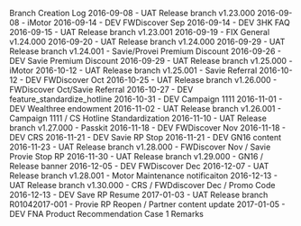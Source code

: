 Branch Creation Log
2016-09-08 - UAT Release branch v1.23.000
2016-09-08 - iMotor
2016-09-14 - DEV FWDiscover Sep
2016-09-14 - DEV 3HK FAQ
2016-09-15 - UAT Release branch v1.23.001
2016-09-19 - FIX General v1.24.000
2016-09-20 - UAT Release branch v1.24.000
2016-09-29 - UAT Release branch v1.24.001 - Savie/Provei Premium Discount
2016-09-26 - DEV Savie Premium Discount
2016-09-29 - UAT Release branch v1.25.000 - iMotor
2016-10-12 - UAT Release branch v1.25.001 - Savie Referral 
2016-10-12 - DEV FWDiscover Oct 
2016-10-25 - UAT Release branch v1.26.000 - FWDiscover Oct/Savie Referral
2016-10-27 - DEV feature_standardize_hotline
2016-10-31 - DEV Campaign 1111
2016-11-01 - DEV Wealthree endowment
2016-11-02 - UAT Release branch v1.26.001 - Campaign 1111 / CS Hotline Standardization
2016-11-10 - UAT Release branch v1.27.000 - Passkit
2016-11-18 - DEV FWDiscover Nov
2016-11-18 - DEV CRS
2016-11-21 - DEV Savie RP Stop
2016-11-21 - DEV GN16 content
2016-11-23 - UAT Release branch v1.28.000 - FWDiscover Nov / Savie Provie Stop RP
2016-11-30 - UAT Release branch v1.29.000 - GN16 / Release banner
2016-12-05 - DEV FWDiscover Dec
2016-12-07 - UAT Release branch v1.28.001 - Motor Maintenance notificaiton
2016-12-13 - UAT Release branch v1.30.000 - CRS / FWDdiscover Dec / Promo Code
2016-12-13 - DEV Save RP Resume
2017-01-03 - UAT Release branch R01042017-001 - Provie RP Reopen / Partner content update
2017-01-05 - DEV FNA Product Recommendation Case 1 Remarks
